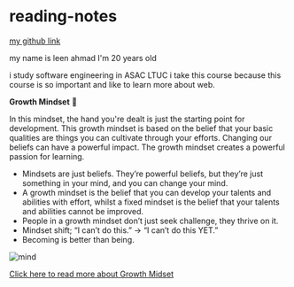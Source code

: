 # reading-notes

[my github link](https://github.com/leenahmad) 

my name is leen ahmad I'm 20 years old 

i study software engineering in ASAC LTUC
i take this course because this course is so important and like to learn more about web. 




**Growth Mindset** 🧠

In this mindset, the hand you're dealt is just the starting point for development. This growth mindset is based on the belief that your basic qualities are things you can cultivate through your efforts. Changing our beliefs can have a powerful impact. The growth mindset creates a powerful passion for learning.


+ Mindsets are just beliefs. They’re powerful beliefs, but they’re just something in your mind, and you can change your mind.
+ A growth mindset is the belief that you can develop your talents and abilities with effort, whilst a fixed mindset is the belief that your talents and abilities cannot be improved.
+ People in a growth mindset don’t just seek challenge, they thrive on it.
+ Mindset shift; “I can’t do this.”  -> “I can’t do this YET.” 
+ Becoming is better than being.


![mind](https://www.techtello.com/wp-content/uploads/2020/06/fixed-mindset-vs-growth-mindset-chart.png)



[Click here to read more about Growth Midset](https://www.atlassian.com/blog/inside-atlassian/growth-mindset)
